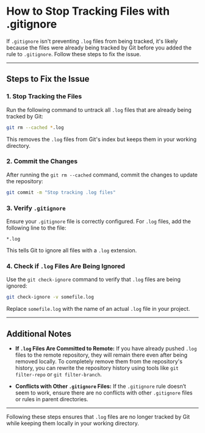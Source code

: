 # How to Stop Tracking Files with .gitignore

If `.gitignore` isn't preventing `.log` files from being tracked, it's likely because the files were already being tracked by Git before you added the rule to `.gitignore`. Follow these steps to fix the issue.

---

## Steps to Fix the Issue

### 1. Stop Tracking the Files
Run the following command to untrack all `.log` files that are already being tracked by Git:

```bash
git rm --cached *.log
```

This removes the `.log` files from Git's index but keeps them in your working directory.

### 2. Commit the Changes
After running the `git rm --cached` command, commit the changes to update the repository:

```bash
git commit -m "Stop tracking .log files"
```

### 3. Verify `.gitignore`
Ensure your `.gitignore` file is correctly configured. For `.log` files, add the following line to the file:

```
*.log
```

This tells Git to ignore all files with a `.log` extension.

### 4. Check if `.log` Files Are Being Ignored
Use the `git check-ignore` command to verify that `.log` files are being ignored:

```bash
git check-ignore -v somefile.log
```

Replace `somefile.log` with the name of an actual `.log` file in your project.

---

## Additional Notes

- **If `.log` Files Are Committed to Remote:**
  If you have already pushed `.log` files to the remote repository, they will remain there even after being removed locally. To completely remove them from the repository's history, you can rewrite the repository history using tools like `git filter-repo` or `git filter-branch`.

- **Conflicts with Other `.gitignore` Files:**
  If the `.gitignore` rule doesn’t seem to work, ensure there are no conflicts with other `.gitignore` files or rules in parent directories.

---

Following these steps ensures that `.log` files are no longer tracked by Git while keeping them locally in your working directory.

